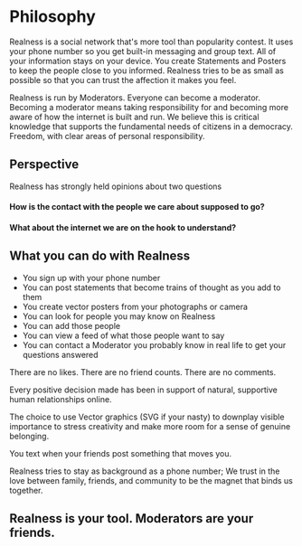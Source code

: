 # Philosophy

Realness is a social network that's more tool than popularity contest. It uses your phone number so you get built-in messaging and group text.  All of your information stays on your device. You create Statements and Posters to keep the people close to you informed. Realness tries to be as small as possible so that you can trust the affection it makes you feel.

Realness is run by Moderators. Everyone can become a moderator.  Becoming a moderator means taking responsibility for and becoming more aware of how the internet is built and run. We believe this is critical knowledge that supports the fundamental needs of citizens in a democracy. Freedom, with clear areas of personal responsibility.

## Perspective

Realness has strongly held opinions about two questions

#### How is the contact with the people we care about supposed to go?
#### What about the internet we are on the hook to understand?

## What you can do with Realness

- You sign up with your phone number
- You can post statements that become trains of thought as you add to them
- You create vector posters from your photographs or camera
- You can look for people you may know on Realness
- You can add those people  
- You can view a feed of what those people want to say
- You can contact a Moderator you probably know in real life to get your questions answered

There are no likes. There are no friend counts. There are no comments.

Every positive decision made has been in support of natural, supportive human relationships online.

The choice to use Vector graphics (SVG if your nasty) to downplay visible importance to stress creativity and make more room for a sense of genuine belonging.

You text when your friends post something that moves you.

Realness tries to stay as background as a phone number; We trust in the love between family, friends, and community to be the magnet that binds us together.

## Realness is your tool. Moderators are your friends.
